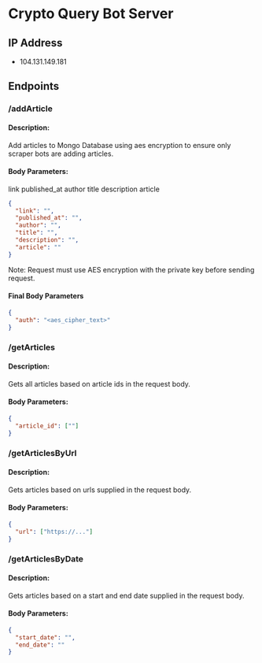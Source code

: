 # Crypto Query Bot Server  
  
## IP Address  
  * 104.131.149.181  
  
## Endpoints  
### /addArticle  
#### Description:  
Add articles to Mongo Database using aes encryption to ensure only scraper bots are adding articles.  
#### Body Parameters:  
link published_at author title description article
```json
{
  "link": "",
  "published_at": "",
  "author": "",
  "title": "",
  "description": "",
  "article": ""
}
```  
Note: Request must use AES encryption with the private key before sending request.  
#### Final Body Parameters  
```json
{
  "auth": "<aes_cipher_text>"
}
```
### /getArticles  
#### Description:  
Gets all articles based on article ids in the request body.  
#### Body Parameters:  
```json
{
  "article_id": [""]
}
```  
### /getArticlesByUrl  
#### Description:  
Gets articles based on urls supplied in the request body.  
#### Body Parameters:  
```json
{
  "url": ["https://..."]
}
```  
### /getArticlesByDate  
#### Description:  
Gets articles based on a start and end date supplied in the request body.  
#### Body Parameters:  
```json
{
  "start_date": "",
  "end_date": ""
}
```  